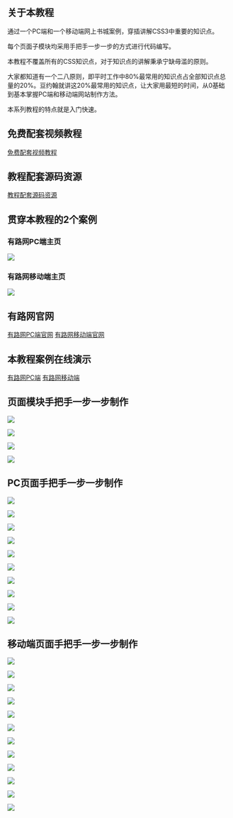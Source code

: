 ## 关于本教程
通过一个PC端和一个移动端网上书城案例，穿插讲解CSS3中重要的知识点。

每个页面子模块均采用手把手一步一步的方式进行代码编写。

本教程不覆盖所有的CSS知识点，对于知识点的讲解秉承宁缺毋滥的原则。

大家都知道有一个二八原则，即平时工作中80%最常用的知识点占全部知识点总量的20%。豆约翰就讲这20%最常用的知识点，让大家用最短的时间，从0基础到基本掌握PC端和移动端网站制作方法。

本系列教程的特点就是入门快速。

## 免费配套视频教程
[免费配套视频教程](https://www.bilibili.com/video/BV1pk4y1B7p5/)
## 教程配套源码资源

[教程配套源码资源](https://gitee.com/kamiba/html-css-tutorial-youlu-pc-mobile-site-final)

## 贯穿本教程的2个案例

### 有路网PC端主页

![](https://gitee.com/kamiba/images4mk2/raw/master/20200715144739.png)

### 有路网移动端主页

![](https://gitee.com/kamiba/images4mk2/raw/master/20200715144932.png)

## 有路网官网

[有路网PC端官网](https://www.youlu.net/)
[有路网移动端官网](https://m.youlu.net/)

## 本教程案例在线演示

[有路网PC端](https://kamiba.gitee.io/html-css-tutorial-youlu-pc-mobile-site-final/10-youlu-site/youlu-whole.html)
[有路网移动端](https://kamiba.gitee.io/html-css-tutorial-youlu-pc-mobile-site-final/11-youlu-mobile-site/youlu-mobile-site.html)



## 页面模块手把手一步一步制作

![](https://gitee.com/kamiba/images4mk2/raw/master/20200715112705.png)

![](https://gitee.com/kamiba/images4mk2/raw/master/20200715112912.png)

![](https://gitee.com/kamiba/images4mk2/raw/master/20200715113039.png)

![](https://gitee.com/kamiba/images4mk2/raw/master/20200715113218.png)

## PC页面手把手一步一步制作

![](https://gitee.com/kamiba/images4mk2/raw/master/20200715073735.png)

![](https://gitee.com/kamiba/images4mk2/raw/master/20200715121941.png)

![](https://gitee.com/kamiba/images4mk2/raw/master/20200715122222.png)

![](https://gitee.com/kamiba/images4mk2/raw/master/20200715123113.png)

![](https://gitee.com/kamiba/images4mk2/raw/master/20200715123344.png)

![](https://gitee.com/kamiba/images4mk2/raw/master/20200715124010.png)

![](https://gitee.com/kamiba/images4mk2/raw/master/20200715124254.png)

![](https://gitee.com/kamiba/images4mk2/raw/master/image-20200715124559699.png)

![](https://gitee.com/kamiba/images4mk2/raw/master/20200715124905.png)

![](https://gitee.com/kamiba/images4mk2/raw/master/20200715125140.png)

## 移动端页面手把手一步一步制作

![](https://gitee.com/kamiba/images4mk2/raw/master/20200715075455.png)

![](https://gitee.com/kamiba/images4mk2/raw/master/20200715075832.png)

![](https://gitee.com/kamiba/images4mk2/raw/master/20200715080332.png)

![](https://gitee.com/kamiba/images4mk2/raw/master/20200715080630.png)

![](https://gitee.com/kamiba/images4mk2/raw/master/20200715081330.png)

![](https://gitee.com/kamiba/images4mk2/raw/master/20200715082156.png)

![](https://gitee.com/kamiba/images4mk2/raw/master/20200715082846.png)

![](https://gitee.com/kamiba/images4mk2/raw/master/20200715085016.png)

![](https://gitee.com/kamiba/images4mk2/raw/master/20200715085328.png)

![](https://gitee.com/kamiba/images4mk2/raw/master/20200715090915.png)

![](https://gitee.com/kamiba/images4mk2/raw/master/20200715091556.png)

![](https://gitee.com/kamiba/images4mk2/raw/master/20200715092134.png)